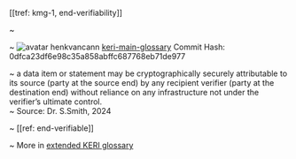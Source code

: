 [[tref: kmg-1, end-verifiability]]

~ <!-- This is a copy of the saved remote text. Remove it if you like. It is automatically (re)generated -->

~ <span class="meta-info"><span>![avatar](https://avatars.githubusercontent.com/u/479356?v=4) henkvancann</span> <span>[keri-main-glossary](https://github.com/henkvancann/keri-main-glossary)</span> <span class="commit-hash">Commit Hash: 0dfca23df6e98c35a858abffc687768eb71de977</span></span>

~ a data item or statement may be cryptographically securely attributable to its source (party at the source end) by any recipient verifier (party at the destination end) without reliance on any infrastructure not under the verifier’s ultimate control.  
~ Source: Dr. S.Smith, 2024

~ [[ref: end-verifiable]]

~ More in <a href="https://weboftrust.github.io/WOT-terms/docs/glossary/end-verifiability">extended KERI glossary</a>
